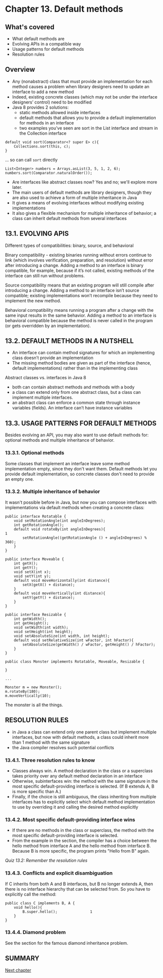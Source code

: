 # Chapter 13. Default methods

## What's covered

* What default methods are
* Evolving APIs in a compatible way
* Usage patterns for default methods
* Resolution rules

## Overview

- Any (nonabstract) class that must provide an implementation for each method causes a problem when library designers need to update an interface to add a new method
- Indeed, existing concrete classes (which may not be under the interface designers’ control) need to be modified
- Java 8 provides 2 solutions:
    - static methods allowed inside interfaces
    - default methods that allows you to provide a default implementation for methods in an interface
    - two examples you’ve seen are sort in the List interface and stream in the Collection interface

```
default void sort(Comparator<? super E> c){
    Collections.sort(this, c);
}
```

... so can call `sort` directly

```
List<Integer> numbers = Arrays.asList(3, 5, 1, 2, 6);
numbers.sort(Comparator.naturalOrder());   

```

- Are interfaces like abstract classes now? Yes and no; we'll explore more later.
- The main users of default methods are library designers, though they are also used to achieve a form of multiple inheritance in Java
- It gives a means of evolving interfaces without modifying existing implementations
- It also gives a flexible mechanism for multiple inheritance of behavior; a class can inherit default methods from several interfaces

## 13.1. EVOLVING APIS

Different types of compatibilities: binary, source, and behavioral

Binary compatibility - existing binaries running without errors continue to link (which involves verification, preparation, and resolution) without error after introducing a change. Adding a method to an interface is binary compatible, for example, because if it’s not called, existing methods of the interface can still run without problems.

Source compatibility means that an existing program will still compile after introducing a change. Adding a method to an interface isn’t source compatible; existing implementations won’t recompile because they need to implement the new method.

Behavioral compatibility means running a program after a change with the same input results in the same behavior. Adding a method to an interface is behavioral compatible because the method is never called in the program (or gets overridden by an implementation).

## 13.2. DEFAULT METHODS IN A NUTSHELL

 - An interface can contain method signatures for which an implementing class doesn’t provide an implementation
 - The missing method bodies are given as part of the interface (hence, default implementations) rather than in the implementing class

Abstract classes vs. interfaces in Java 8

- both can contain abstract methods and methods with a body
- a class can extend only from one abstract class, but a class can implement multiple interfaces.
- an abstract class can enforce a common state through instance variables (fields). An interface can’t have instance variables

 ## 13.3. USAGE PATTERNS FOR DEFAULT METHODS

Besides evolving an API, you may also want to use default methods for: optional methods and multiple inheritance of behavior.

### 13.3.1. Optional methods

Some classes that implement an interface leave some method implementation empty, since they don't want them. Default methods let you provide default implementation, so concrete classes don't need to provide an empty one. 

### 13.3.2. Multiple inheritance of behavior

It wasn't possible before in Java, but now you can compose interfaces with implementations via default methods when creating a concrete class: 

```
public interface Rotatable {
    void setRotationAngle(int angleInDegrees);
    int getRotationAngle();
    default void rotateBy(int angleInDegrees){                            1
        setRotationAngle((getRotationAngle () + angleInDegrees) % 360);
    }
}

public interface Moveable {
    int getX();
    int getY();
    void setX(int x);
    void setY(int y);
    default void moveHorizontally(int distance){
        setX(getX() + distance);
    }
    default void moveVertically(int distance){
        setY(getY() + distance);
    }
}

public interface Resizable {
    int getWidth();
    int getHeight();
    void setWidth(int width);
    void setHeight(int height);
    void setAbsoluteSize(int width, int height);
    default void setRelativeSize(int wFactor, int hFactor){
        setAbsoluteSize(getWidth() / wFactor, getHeight() / hFactor);
    }
}

public class Monster implements Rotatable, Moveable, Resizable {

}

...

Monster m = new Monster();        
m.rotateBy(180);                  
m.moveVertically(10);   

```

The monster is all the things.

## RESOLUTION RULES

 - in Java a class can extend only one parent class but implement multiple interfaces, but now with default methods, a class could inherit more than 1 method with the same signature
- the Java compiler resolves such potential conflicts

### 13.4.1. Three resolution rules to know

- Classes always win. A method declaration in the class or a superclass takes priority over any default method declaration in an interface
- Otherwise, subinterfaces win: the method with the same signature in the most specific default-providing interface is selected. (If B extends A, B is more specific than A.)
- Finally, if the choice is still ambiguous, the class inheriting from multiple interfaces has to explicitly select which default method implementation to use by overriding it and calling the desired method explicitly

### 13.4.2. Most specific default-providing interface wins

- If there are no methods in the class or superclass, the method with the most specific default-providing interface is selected. 
- From the example in the section, the compiler has a choice between the hello method from interface A and the hello method from interface B. Because B is more specific, the program prints "Hello from B" again.

_Quiz 13.2: Remember the resolution rules_

### 13.4.3. Conflicts and explicit disambiguation

If C inherits from both A and B interfaces, but B no longer extends A, then there is no interface hierarchy that can be selected from. So you have to explicitly call the method:

```
public class C implements B, A {
    void hello(){
        B.super.hello();               1
    }
}
```

### 13.4.4. Diamond problem

See the section for the famous diamond inheritance problem.

## SUMMARY

[Next chapter](README-chapter-14.md)
